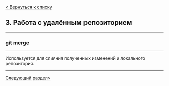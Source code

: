 [< Вернуться к списку](./readme.md "На главную")

## 3. Работа с удалённым репозиторием
---
### git merge
---
Используется для слияния полученных изменений и локального репозитория.

---
[Следующий раздел>](./9git-pull.md "Next")